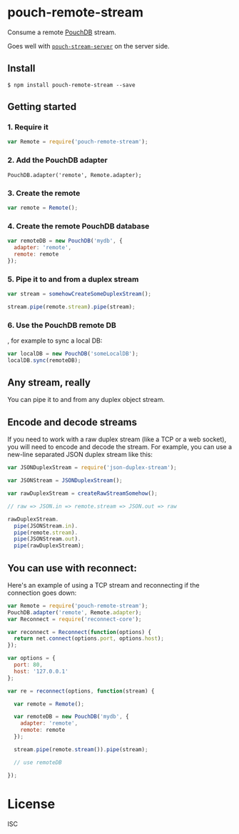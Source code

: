 # pouch-remote-stream

Consume a remote [PouchDB](http://pouchdb.com/) stream.

Goes well with [`pouch-stream-server`](https://github.com/pgte/pouch-stream-server) on the server side.


## Install

```
$ npm install pouch-remote-stream --save
```


## Getting started

### 1. Require it

```js
var Remote = require('pouch-remote-stream');
```

### 2. Add the PouchDB adapter

```
PouchDB.adapter('remote', Remote.adapter);
```

### 3. Create the remote

```js
var remote = Remote();
```

### 4. Create the remote PouchDB database

```js
var remoteDB = new PouchDB('mydb', {
  adapter: 'remote',
  remote: remote 
});
```

### 5. Pipe it to and from a duplex stream

```js
var stream = somehowCreateSomeDuplexStream();

stream.pipe(remote.stream).pipe(stream);
```

### 6. Use the PouchDB remote DB

, for example to sync a local DB:

```js
var localDB = new PouchDB('someLocalDB');
localDB.sync(remoteDB);
```


## Any stream, really

You can pipe it to and from any duplex object stream.


## Encode and decode streams

If you need to work with a raw duplex stream (like a TCP or a web socket), you will need to encode and decode the stream. For example, you can use a new-line separated JSON duplex stream like this:

```js
var JSONDuplexStream = require('json-duplex-stream');

var JSONStream = JSONDuplexStream();

var rawDuplexStream = createRawStreamSomehow();

// raw => JSON.in => remote.stream => JSON.out => raw

rawDuplexStream.
  pipe(JSONStream.in).
  pipe(remote.stream).
  pipe(JSONStream.out).
  pipe(rawDuplexStream);
```

## You can use with reconnect:

Here's an example of using a TCP stream and reconnecting if the connection goes down:

```js
var Remote = require('pouch-remote-stream');
PouchDB.adapter('remote', Remote.adapter);
var Reconnect = require('reconnect-core');

var reconnect = Reconnect(function(options) {
  return net.connect(options.port, options.host);
});

var options = {
  port: 80,
  host: '127.0.0.1'
};

var re = reconnect(options, function(stream) {

  var remote = Remote();

  var remoteDB = new PouchDB('mydb', {
    adapter: 'remote',
    remote: remote 
  });

  stream.pipe(remote.stream()).pipe(stream);

  // use remoteDB

});
```

# License

ISC